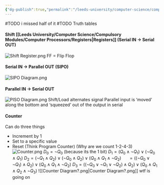 ```yaml
---
{"dg-publish":true,"permalink":"/leeds-university/computer-science/compulsory-modules/computer-processors/memory/"}
---
```


#TODO i missed half of it
#TODO Truth tables
#### Shift [[Leeds University/Computer Science/Compulsory Modules/Computer Processors/Registers\|Registers]] (Serial IN $\rightarrow$ Serial OUT)
![Shift Register.png](/img/user/Leeds%20University/Computer%20Science/Compulsory%20Modules/Computer%20Processors/images/Shift%20Register.png)
FF = Flip Flop
#### Serial IN $\rightarrow$ Parallel OUT (SIPO)
![SIPO Diagram.png](/img/user/Leeds%20University/Computer%20Science/Compulsory%20Modules/Computer%20Processors/images/SIPO%20Diagram.png)
#### Parallel IN $\rightarrow$ Serial OUT
![PISO Diagram.png](/img/user/Leeds%20University/Computer%20Science/Compulsory%20Modules/Computer%20Processors/images/PISO%20Diagram.png)
Shift/Load alternates signal
Parallel input is ‘moved’ along the bottom and ‘squeezed’ out of the output in serial
#### Counter
Can do three things
- Increment by 1
- Set to a specific value
- Reset
(Think Program Counter)
(Why are we count 1-2-4-3)
![Counter.png](/img/user/Leeds%20University/Computer%20Science/Compulsory%20Modules/Computer%20Processors/images/Counter.png)
$D_{0}=\neg Q_{0}$ (because its the 1 bit)
$D_{1}=(Q_{0} \land \neg{Q_{1}}) \lor (\neg{Q_{0}}\land Q_{1})$
$D_{2}=(\neg{Q_{1}}\land Q_{2})\lor(\neg{Q_{0}}\land Q_{2})\lor(Q_{0}\land Q_{1} \land \neg{Q_2})$
$\ \ \ \ \ =((\neg{Q_{0}}\lor \neg Q_{1})\land Q_{2}) \lor (Q_{0}\land Q_{1}\land \neg{Q_{2}})$
$D_{3}=((\neg{Q_{0}}\lor\neg{Q_{1}}\lor\neg{Q_{2}})\land Q_{2})\lor(Q_{0} \land Q_{1} \land Q_{2} \land \neg{Q_{3}})$
![[Counter Diagram?.png\|Counter Diagram?.png]]
wtf is going on
